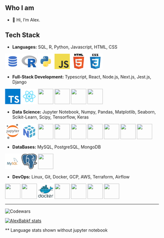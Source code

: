 ## Who I am

- 👋 Hi, I’m Alex. 
## Tech Stack

- **Languages:** SQL, R, Python, Javascript, HTML, CSS 

<p float="left">
<img src="https://raw.githubusercontent.com/github/explore/80688e429a7d4ef2fca1e82350fe8e3517d3494d/topics/sql/sql.png" width="50" height="50">
<img src="https://raw.githubusercontent.com/github/explore/80688e429a7d4ef2fca1e82350fe8e3517d3494d/topics/r/r.png" width="50" height="50">
<img src="https://raw.githubusercontent.com/github/explore/80688e429a7d4ef2fca1e82350fe8e3517d3494d/topics/python/python.png" width="50" height="50">
<img src="https://raw.githubusercontent.com/github/explore/80688e429a7d4ef2fca1e82350fe8e3517d3494d/topics/javascript/javascript.png" width="50" height="50">
<img src="https://raw.githubusercontent.com/github/explore/80688e429a7d4ef2fca1e82350fe8e3517d3494d/topics/html/html.png" width="50" height="50">
<img src="https://raw.githubusercontent.com/github/explore/80688e429a7d4ef2fca1e82350fe8e3517d3494d/topics/css/css.png" width="50" height="50">
</p>

- **Full-Stack Development:** Typescript, React, Node.js, Next.js, Jest.js, Django

<p float="left">
  
<img src="https://raw.githubusercontent.com/github/explore/80688e429a7d4ef2fca1e82350fe8e3517d3494d/topics/typescript/typescript.png" width="50" height="50">
<img src="https://raw.githubusercontent.com/github/explore/80688e429a7d4ef2fca1e82350fe8e3517d3494d/topics/react/react.png" width="50" height="50">
<img src="https://github.com/nodejs.png" width="50" height="50">
<img src="https://www.drupal.org/files/project-images/nextjs-icon-dark-background.png" width="50" height="50">
<img src="https://github.com/jestjs.png" width="50" height="50">
<img src="https://github.com/django.png" width="50" height="50">
  
</p>

- **Data Science:** Jupyter Notebook, Numpy, Pandas, Matplotlib, Seaborn, Scikit-Learn, Scipy, Tensorflow, Keras 

<p float="left">
  
<img src="https://raw.githubusercontent.com/github/explore/a4691f04ff219c1c2aa02fc61fda41aa43f1459a/topics/jupyter-notebook/jupyter-notebook.png" width="50" height="50">
<img src="https://raw.githubusercontent.com/github/explore/a4691f04ff219c1c2aa02fc61fda41aa43f1459a/topics/numpy/numpy.png" width="50" height="50">
<img src="https://github.com/pandas-dev.png?size=40" width="50" height="50">
<img src="https://pydata.org/wp-content/uploads/2016/07/matplotlib-logo-300.png" width="50" height="50">
<img src="https://user-images.githubusercontent.com/315810/92254613-279c8000-ee9f-11ea-9b73-5622a7d95f3f.png" width="50" height="50">
<img src="https://camo.githubusercontent.com/69ce21304adac467a8251181f98932e1785abd9d718cdd8edc78d1abbf2dcb49/68747470733a2f2f75706c6f61642e77696b696d656469612e6f72672f77696b6970656469612f636f6d6d6f6e732f302f30352f5363696b69745f6c6561726e5f6c6f676f5f736d616c6c2e737667" width="50" height="50">
<img src="https://scipy.org/images/logo.svg" width="50" height="50">
<img src="https://camo.githubusercontent.com/b861b92581ad5a7b81147073d729eda727f71985d72f3dd198e0afd792a6f9de/68747470733a2f2f7777772e766563746f726c6f676f2e7a6f6e652f6c6f676f732f74656e736f72666c6f772f74656e736f72666c6f772d69636f6e2e737667" width="50" height="50">
<img src="https://encrypted-tbn0.gstatic.com/images?q=tbn:ANd9GcRBmJNKHVuRdikhCIhhvz3-BDt-kH93flEdT-naJtY&s" width="50" height="50">
  
</p>

- **DataBases:** MySQL, PostgreSQL, MongoDB

<p float="left">

<img src="https://raw.githubusercontent.com/github/explore/80688e429a7d4ef2fca1e82350fe8e3517d3494d/topics/mysql/mysql.png" width="50" height="50">
<img src="https://raw.githubusercontent.com/github/explore/80688e429a7d4ef2fca1e82350fe8e3517d3494d/topics/postgresql/postgresql.png" width="50" height="50">
<img src="https://github.com/mongodb.png" width="50" height="50">

</p>

- **DevOps:** Linux, Git, Docker, GCP, AWS, Terraform, Airflow

<p float="left">
  
<img src="https://cdn-icons-png.flaticon.com/512/6124/6124995.png" width="50" height="50">
<img src="https://git-scm.com/images/logos/downloads/Git-Icon-1788C.png" width="50" height="50">
<img src="https://raw.githubusercontent.com/devicons/devicon/master/icons/docker/docker-original-wordmark.svg" width="50" height="50">
<img src="https://camo.githubusercontent.com/582944f6627732531ce1a2e20ad43538d1896e16a5f159ea28fd137dbb8e798a/68747470733a2f2f7777772e766563746f726c6f676f2e7a6f6e652f6c6f676f732f676f6f676c655f636c6f75642f676f6f676c655f636c6f75642d69636f6e2e737667" width="50" height="50">
<img src="https://images.squarespace-cdn.com/content/v1/52ca3b73e4b04a45ef2c5cb6/1551884861331-C9U2RHJQLOPL9F332X5O/AWS_blog_01.PNG" width="50" height="50">
<img src="https://www.svgrepo.com/show/354447/terraform-icon.svg" width="50" height="50">
<img src="https://static-00.iconduck.com/assets.00/airflow-icon-512x512-tpr318yf.png" width="50" height="50">

</p>

-----------


![Codewars](https://www.codewars.com/users/AlexBabkf/badges/small)

[![AlexBabkf stats](https://github-readme-stats-drab-rho.vercel.app/api/top-langs?username=alexbabkf&hide=jupyter%20notebook&theme=algolia&show_icons=true)](https://github.com/alexbabkf)

** Language stats shown without jupyter notebook

